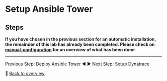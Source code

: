 # Setup Ansible Tower

## Steps

**If you have chosen in the previous section for an automatic installation, the remainder of this lab has already been completed. Please check on [manual-configuration] for an overview of what has been done**


---
[Previous Step: Deploy Ansible Tower](../01_Deploy_Ansible_Tower) :arrow_backward: :arrow_forward: [Next Step: Setup Dynatrace](../03_Setup_Dynatrace)

:arrow_up_small: [Back to overview](../)

[manual-configuration]:./manual-configuration.md